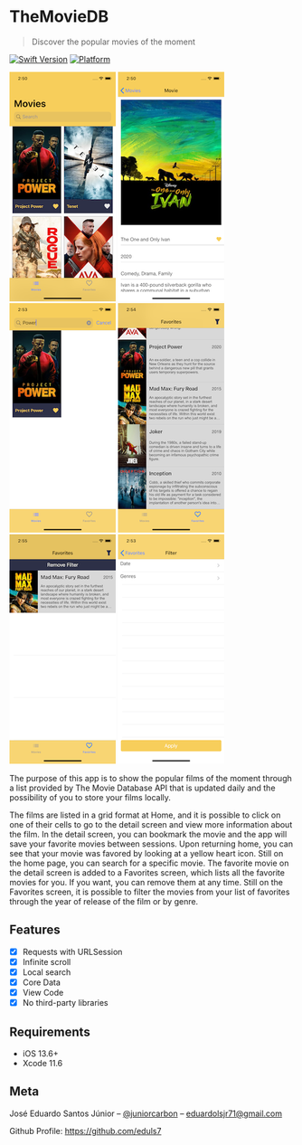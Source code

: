# TheMovieDB 
 > Discover the popular movies of the moment

[![Swift Version][swift-image]][swift-url]
[![Platform](https://img.shields.io/cocoapods/p/LFAlertController.svg?style=flat)](http://cocoapods.org/pods/LFAlertController)

![Alt text](/Screenshots/Home.png)
![Alt text](/Screenshots/DetailMovie.png)
![Alt text](/Screenshots/Search.png)
![Alt text](/Screenshots/FavoritesList.png)
![Alt text](/Screenshots/Appliedfilter.png)
![Alt text](/Screenshots/Filter.png)



The purpose of this app is to show the popular films of the moment through a list provided by The Movie Database API that is updated daily and the possibility of you to store your films locally.

The films are listed in a grid format at Home, and it is possible to click on one of their cells to go to the detail screen and view more information about the film. In the detail screen, you can bookmark the movie and the app will save your favorite movies between sessions. Upon returning home, you can see that your movie was favored by looking at a yellow heart icon. Still on the home page, you can search for a specific movie. The favorite movie on the detail screen is added to a Favorites screen, which lists all the favorite movies for you. If you want, you can remove them at any time. Still on the Favorites screen, it is possible to filter the movies from your list of favorites through the year of release of the film or by genre.


## Features

- [x] Requests with URLSession
- [x] Infinite scroll
- [x] Local search
- [x] Core Data
- [x] View Code
- [x] No third-party libraries

## Requirements

- iOS 13.6+
- Xcode 11.6



## Meta

José Eduardo Santos Júnior – [@juniorcarbon](https://twitter.com/juniorcarbon) – eduardolsjr71@gmail.com

Github Profile: https://github.com/eduls7


[swift-image]:https://img.shields.io/badge/swift-5.0-orange.svg
[swift-url]: https://swift.org/
